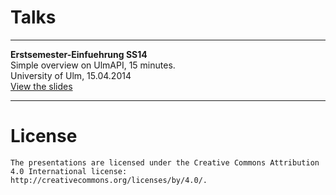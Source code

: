 # Talks

---

**Erstsemester-Einfuehrung SS14**  
Simple overview on UlmAPI, 15 minutes.   
University of Ulm, 15.04.2014  
[View the slides](http://ulmapi.github.io/talks/erstsemester-einfuehrung)

---


# License

	The presentations are licensed under the Creative Commons Attribution
	4.0 International license: http://creativecommons.org/licenses/by/4.0/.
